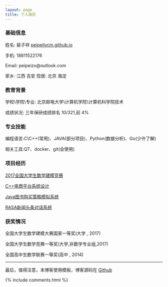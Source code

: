 ```yaml
---
layout: page
title: 个人简历 
---
```


<h3> 基础信息 </h3>
<p>
姓名: 裴子祥 <a target="_blank" href='https://peipeilvcm.github.io/'>peipeilvcm.github.io</a>
<p>
手机: 18811522176
<p>
Email: peipeizx@outlook.com
<p>
家乡: 江西 吉安  现居: 北京 海淀
<p>

<h3> 教育背景 </h3>
<p>
学校\学院\专业: 北京邮电大学\计算机学院\计算机科学院技术
<p>
成绩状况: 三年保研成绩排名 10/321,前 4% 
<p>

<h3> 专业技能 </h3>
<p>
编程语言:C\C++(常用)、JAVA(部分项目)、Python(数据分析)、Go(少许了解)
<p>
相关工具:QT、docker、git(会使用)
<p>

<h3> 项目经历 </h3>
<p>
<a target="_blank" href='https://github.com/Peipeilvcm?tab=repositories'>2017全国大学生数学建模竞赛</a>
<p>
<a target="_blank" href='https://github.com/Peipeilvcm?tab=repositories'>C++电商平台系统设计</a>
<p>
<a target="_blank" href='https://github.com/Peipeilvcm?tab=repositories'>Java图书购买策略模拟系统</a>
<p>
<a target="_blank" href='https://github.com/Peipeilvcm?tab=repositories'>RASA新闻头条对话系统</a>
<p>

<h3> 获奖情况 </h3>
<p>
全国大学生数学建模大赛国家一等奖(大学 , 2017)
<p>
全国大学生数学竞赛一等奖(大学,非数学专业组,2017)
<p>
全国高中生数学联赛一等奖(高中 , 2014)
<p>
<p>

<hr />
最后，值得注意，本博客使用模板，博客源码在 <a target="_blank" href='https://github.com/leopardpan/leopardpan.github.io/'>Github</a>
<p> 

<p> 


{% include comments.html %}
